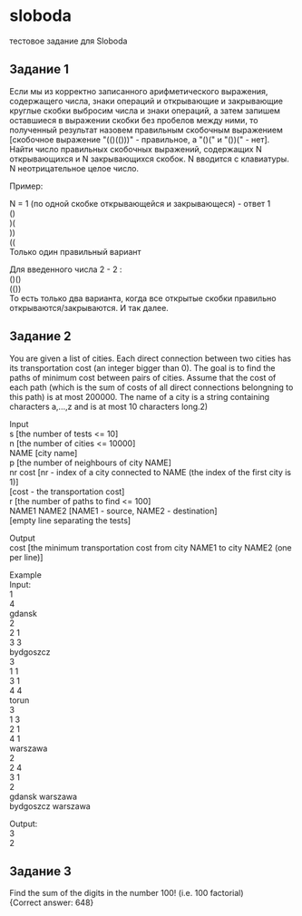 sloboda
=======

тестовое задание для Sloboda

Задание 1
---------

Если мы из корректно записанного арифметического выражения, содержащего числа, знаки операций и открывающие и закрывающие круглые скобки выбросим числа и знаки операций, а затем запишем оставшиеся в выражении скобки без пробелов между ними, то полученный результат назовем правильным скобочным выражением [скобочное выражение "(()(()))" - правильное, а "()(" и "())(" - нет].
Найти число правильных скобочных выражений, содержащих N открывающихся и N закрывающихся скобок. 
N вводится с клавиатуры. N неотрицательное целое число.

Пример:

N =  1 (по одной скобке открывающейся и закрывающеся) - ответ 1  
()  
)(  
))  
((  
Только один правильный вариант

Для введенного числа 2 - 2 :  
()()  
(())  
То есть только два варианта, когда все открытые скобки правильно открываются/закрываются. И так далее.

Задание 2
---------

You are given a list of cities. Each direct connection between two cities has its transportation cost (an integer bigger than 0). The goal is to find the paths of minimum cost between pairs of cities. Assume that the cost of each path (which is the sum of costs of all direct connections belongning to this path) is at most 200000. The name of a city is a string containing characters a,...,z and is at most 10 characters long.2) 

Input  
s [the number of tests <= 10]  
n [the number of cities <= 10000]  
NAME [city name]  
p [the number of neighbours of city NAME]  
nr cost [nr - index of a city connected to NAME (the index of the first city is 1)]  
           [cost - the transportation cost]  
r [the number of paths to find <= 100]  
NAME1 NAME2 [NAME1 - source, NAME2 - destination]  
[empty line separating the tests]  

Output  
cost [the minimum transportation cost from city NAME1 to city NAME2 (one per line)]  

Example  
Input:  
1  
4  
gdansk  
2  
2 1  
3 3  
bydgoszcz  
3  
1 1  
3 1  
4 4  
torun  
3  
1 3  
2 1  
4 1  
warszawa  
2  
2 4  
3 1  
2  
gdansk warszawa  
bydgoszcz warszawa  

Output:  
3  
2  

Задание 3
---------

Find the sum of the digits in the number 100! (i.e. 100 factorial)  
{Correct answer: 648}

